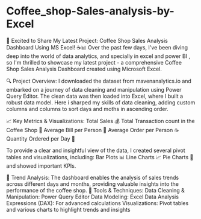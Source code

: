 # Coffee_shop-Sales-analysis-by-Excel
🚀 Excited to Share My Latest Project: Coffee Shop Sales Analysis Dashboard Using MS Excel! ☕📊
Over the past few days, I've been diving deep into the world of data analytics, and specially in excel and power BI , so I'm thrilled to showcase my latest project - a comprehensive Coffee Shop Sales Analysis Dashboard created using Microsoft Excel.

🔍 Project Overview:
I downloaded the dataset from mavenanalytics.io and embarked on a journey of data cleaning and manipulation using Power Query Editor. The clean data was then loaded into Excel, where I built a robust data model.
Here i sharped my skills of data cleaning, adding custom columns and columns to sort days and moths in ascending order.

📈 Key Metrics & Visualizations:
Total Sales 💰
Total Transaction count in the Coffee Shop 👥
Average Bill per Person 🧾
Average Order per Person ☕
Quantity Ordered per Day 📅

To provide a clear and insightful view of the data, I created several pivot tables and visualizations, including:
Bar Plots 📊
Line Charts 📈
Pie Charts 🍰
and showed important KPIs.

📅 Trend Analysis:
The dashboard enables the analysis of sales trends across different days and months, providing valuable insights into the performance of the coffee shop.
🔧 Tools & Techniques:
Data Cleaning & Manipulation: Power Query Editor
Data Modeling: Excel
Data Analysis Expressions (DAX): For advanced calculations
Visualizations: Pivot tables and various charts to highlight trends and insights
